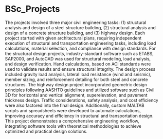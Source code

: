 # BSc_Projects
The projects involved three major civil engineering tasks: (1) structural analysis and design of a steel structure building, (2) structural analysis and design of a concrete structure building, and (3) highway design. Each project started with given architectural plans, requiring independent execution of structural and transportation engineering tasks, including load calculations, material selection, and compliance with design standards.
For the structural design projects, industry-standard software such as ETABS, SAP2000, and AutoCAD was used for structural modeling, load analysis, and design verification. Hand calculations, based on ACI standards were used to validate results and ensure structural integrity. The design process included gravity load analysis, lateral load resistance (wind and seismic), member sizing, and reinforcement detailing for both steel and concrete structures.
The highway design project incorporated geometric design principles following AASHTO guidelines and utilized software such as Civil 3D for horizontal and vertical alignment, superelevation, and pavement thickness design. Traffic considerations, safety analysis, and cost efficiency were also factored into the final design.
Additionally, custom MALTAB scripts and spreadsheets were developed to automate calculations, improving accuracy and efficiency in structural and transportation design. This project demonstrates a comprehensive engineering workflow, integrating software tools with theoretical methodologies to achieve optimized and practical design solutions. 
